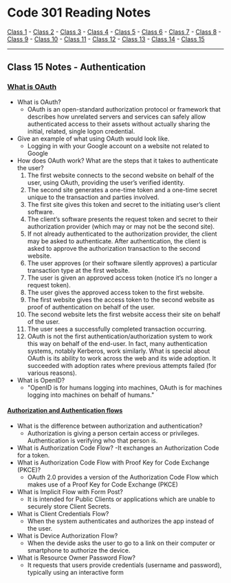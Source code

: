 # Code 301 Reading Notes

[Class 1](https://mel-johnston.github.io/reading-notes/301/class1) -
[Class 2](https://mel-johnston.github.io/reading-notes/301/class2) -
[Class 3](https://mel-johnston.github.io/reading-notes/301/class3) -
[Class 4](https://mel-johnston.github.io/reading-notes/301/class4) -
[Class 5](https://mel-johnston.github.io/reading-notes/301/class5) -
[Class 6](https://mel-johnston.github.io/reading-notes/301/class6) -
[Class 7](https://mel-johnston.github.io/reading-notes/301/class7) -
[Class 8](https://mel-johnston.github.io/reading-notes/301/class8) -
[Class 9](https://mel-johnston.github.io/reading-notes/301/class9) -
[Class 10](https://mel-johnston.github.io/reading-notes/301/class10) -
[Class 11](https://mel-johnston.github.io/reading-notes/301/class11) -
[Class 12](https://mel-johnston.github.io/reading-notes/301/class12) -
[Class 13](https://mel-johnston.github.io/reading-notes/301/class13) -
[Class 14](https://mel-johnston.github.io/reading-notes/301/class14) -
[Class 15](https://mel-johnston.github.io/reading-notes/301/class15)

---

## Class 15 Notes - Authentication

### [What is OAuth](https://www.csoonline.com/article/3216404/what-is-oauth-how-the-open-authorization-framework-works.html)

- What is OAuth?
  - OAuth is an open-standard authorization protocol or framework that describes how unrelated servers and services can safely allow authenticated access to their assets without actually sharing the initial, related, single logon credential.
- Give an example of what using OAuth would look like.
  - Logging in with your Google account on a website not related to Google
- How does OAuth work? What are the steps that it takes to authenticate the user?
    1. The first website connects to the second website on behalf of the user, using OAuth, providing the user’s verified identity.
    2. The second site generates a one-time token and a one-time secret unique to the transaction and parties involved.
    3. The first site gives this token and secret to the initiating user’s client software.
    4. The client’s software presents the request token and secret to their authorization provider (which may or may not be the second site).
    5. If not already authenticated to the authorization provider, the client may be asked to authenticate. After authentication, the client is asked to approve the authorization transaction to the second website.
    6. The user approves (or their software silently approves) a particular transaction type at the first website.
    7. The user is given an approved access token (notice it’s no longer a request token).
    8. The user gives the approved access token to the first website.
    9. The first website gives the access token to the second website as proof of authentication on behalf of the user.
    10. The second website lets the first website access their site on behalf of the user.
    11. The user sees a successfully completed transaction occurring.
    12. OAuth is not the first authentication/authorization system to work this way on behalf of the end-user. In fact, many authentication systems, notably Kerberos, work similarly. What is special about OAuth is its ability to work across the web and its wide adoption. It succeeded with adoption rates where previous attempts failed (for various reasons).
- What is OpenID?
  - "OpenID is for humans logging into machines, OAuth is for machines logging into machines on behalf of humans."

#### [Authorization and Authentication flows](https://auth0.com/docs/get-started/authentication-and-authorization-flow)

- What is the difference between authorization and authentication?
  - Authorization is giving a person certain access or privileges. Authentication is verifying who that person is. 
- What is Authorization Code Flow?
  -It exchanges an Authorization Code for a token.
- What is Authorization Code Flow with Proof Key for Code Exchange (PKCE)?
  - OAuth 2.0 provides a version of the Authorization Code Flow which makes use of a Proof Key for Code Exchange (PKCE)
- What is Implicit Flow with Form Post?
  - It is intended for Public Clients or applications which are unable to securely store Client Secrets. 
- What is Client Credentials Flow?
  - When the system authenticates and authorizes the app instead of the user.
- What is Device Authorization Flow?
  - When the devide asks the user to go to a link on their computer or smartphone to authorize the device. 
- What is Resource Owner Password Flow?
  - It requests that users provide credentials (username and password), typically using an interactive form

